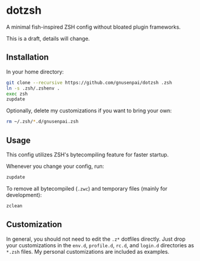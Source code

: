 # dotzsh
A minimal fish-inspired ZSH config without bloated plugin frameworks.

This is a draft, details will change.

## Installation
In your home directory:
```sh
git clone --recursive https://github.com/gnusenpai/dotzsh .zsh
ln -s .zsh/.zshenv .
exec zsh
zupdate
```

Optionally, delete my customizations if you want to bring your own:
``` sh
rm ~/.zsh/*.d/gnusenpai.zsh
```

## Usage
This config utilizes ZSH's bytecompiling feature for faster startup.

Whenever you change your config, run:
```sh
zupdate
```

To remove all bytecompiled (`.zwc`) and temporary files (mainly for development):
``` sh
zclean
```

## Customization
In general, you should not need to edit the `.z*` dotfiles directly. Just drop your customizations in the `env.d`, `profile.d`, `rc.d`, and `login.d` directories as `*.zsh` files. My personal customizations are included as examples.
